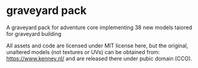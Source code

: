 # graveyard pack

A graveyard pack for adventure core implementing 
38 new models taiored for graveyard building

All assets and code are licensed under MIT license here, 
but the original, unaltered models (not textures or UVs) can
be obtained from: https://www.kenney.nl/ and are released there
under pubic domain (CCO).

